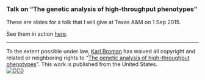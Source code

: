 ### Talk on &ldquo;The genetic analysis of high-throughput phenotypes&rdquo;

These are slides for a talk that I will give at Texas A&amp;M on 1 Sep 2015.

See them in action [here](https://www.biostat.wisc.edu/~kbroman/presentations/Texas2015).

---

To the extent possible under law,
[Karl Broman](http://github.com/kbroman)
has waived all copyright and related or neighboring rights to
&ldquo;[The genetic analysis of high-throughput phenotypes](https://github.com/kbroman/Talk_Texas2015)&rdquo;.
This work is published from the United States.
<br/>
[![CC0](http://i.creativecommons.org/p/zero/1.0/88x31.png)](http://creativecommons.org/publicdomain/zero/1.0/)
